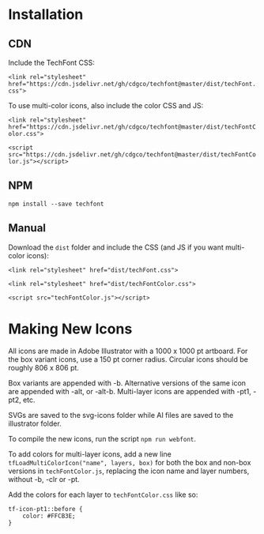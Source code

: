 # Installation

## CDN

Include the TechFont CSS:

`<link rel="stylesheet" href="https://cdn.jsdelivr.net/gh/cdgco/techfont@master/dist/techFont.css">`

To use multi-color icons, also include the color CSS and JS:
    
`<link rel="stylesheet" href="https://cdn.jsdelivr.net/gh/cdgco/techfont@master/dist/techFontColor.css">`

`<script src="https://cdn.jsdelivr.net/gh/cdgco/techfont@master/dist/techFontColor.js"></script>`

## NPM

`npm install --save techfont`

## Manual

Download the `dist` folder and include the CSS (and JS if you want multi-color icons):

`<link rel="stylesheet" href="dist/techFont.css">`

`<link rel="stylesheet" href="dist/techFontColor.css">`

`<script src="techFontColor.js"></script>`

# Making New Icons

All icons are made in Adobe Illustrator with a 1000 x 1000 pt artboard. For the box variant icons, use a 150 pt corner radius. Circular icons should be roughly 806 x 806 pt. 

Box variants are appended with -b. Alternative versions of the same icon are appended with -alt, or -alt-b. Multi-layer icons are appended with -pt1, -pt2, etc.

SVGs are saved to the svg-icons folder while AI files are saved to the illustrator folder.

To compile the new icons, run the script `npm run webfont`.

To add colors for multi-layer icons, add a new line `tfLoadMultiColorIcon("name", layers, box)` for both the box and non-box versions in `techFontColor.js`, replacing the icon name and layer numbers, without -b, -clr or -pt.

Add the colors for each layer to `techFontColor.css` like so:
```
tf-icon-pt1::before {
    color: #FFCB3E;
}
```
